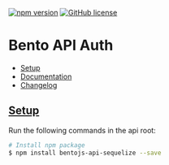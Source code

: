 [![npm version](https://badge.fury.io/js/bentojs-api-sequelize.svg)](https://badge.fury.io/js/bentojs-api-sequelize)
[![GitHub license](https://img.shields.io/github/license/mashape/apistatus.svg)](https://github.com/bento/api-sequelize/blob/master/LICENSE.md)

# Bento API Auth

 - [Setup](#setup)
 - [Documentation](https://github.com/bentojs/api-sequelize/blob/master/docs/index.md)
 - [Changelog](https://github.com/bentojs/api-sequelize/blob/master/docs/changelog.md)

## [Setup](#setup)

Run the following commands in the api root:

```sh
# Install npm package
$ npm install bentojs-api-sequelize --save
```
